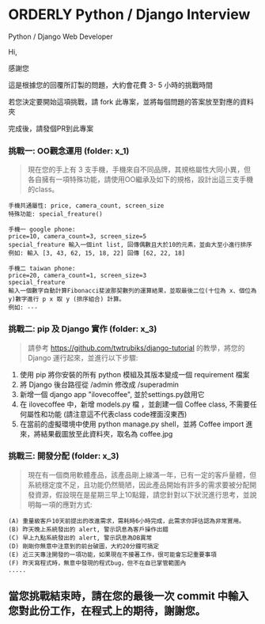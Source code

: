 # ORDERLY Python / Django Interview
Python / Django Web Developer

Hi,

感謝您

這是根據您的回覆所訂製的問題，大約會花費 3- 5 小時的挑戰時間

若您決定要開始這項挑戰，請 fork 此專案，並將每個問題的答案放至對應的資料夾

完成後，請發個PR到此專案

### 挑戰一: OO觀念運用 (folder: x_1)

> 現在您的手上有 3 支手機，手機來自不同品牌，其規格屬性大同小異，但各自擁有一項特殊功能，請使用OO繼承及如下的規格，設計出這三支手機的class。

```
手機共通屬性: price, camera_count, screen_size
特殊功能: special_freature() 

手機一 google phone:
price=10, camera_count=3, screen_size=5
special_freature 輸入一個int list, 回傳偶數且大於10的元素，並由大至小進行排序
例如: 輸入 [3, 43, 62, 15, 18, 22] 回傳 [62, 22, 18]

手機二 taiwan phone:
price=20, camera_count=1, screen_size=3
special_freature
輸入一個數字自動計算Fibonacci斐波那契數列的運算結果，並取最後二位(十位為 x、個位為 y)數字進行 p x 取 y (排序組合) 計算。
例如: ---

```


### 挑戰二: pip 及 Django 實作  (folder: x_3)

> 請參考 https://github.com/twtrubiks/django-tutorial 的教學，將您的Django 運行起來，並進行以下步驟:

1) 使用 pip 將你安裝的所有 python 模組及其版本變成一個 requirement 檔案
2) 將 Django 後台路徑從 /admin 修改成 /superadmin 
3) 新增一個 django app "ilovecoffee", 並於settings.py啟用它
4) 在 ilovecoffee 中，新增 models.py 檔 ，並創建一個 Coffee class, 不需要任何屬性和功能 (請注意這不代表class code裡面沒東西)
5) 在當前的虛擬環境中使用 python manage.py shell，並將 Coffee import 進來，將結果截圖放至此資料夾，取名為 coffee.jpg


### 挑戰三: 開發分配 (folder: x_3)
> 現在有一個商用軟體產品，該產品剛上線滿一年，已有一定的客戶量體，但系統穩定度不足，且功能仍然簡陋，因此產品開始有許多的需求要被分配開發資源，假設現在是星期三早上10點鐘，請您針對以下狀況進行思考，並說明每一項的應對方式:
```
(A) 重量級客戶10天前提出的改進需求，需耗時6小時完成，此需求你評估認為非常實用。
(B) 昨天晚上系統發出的 alert, 警示訊息為客戶操作出錯
(C) 早上九點系統發出的 alert, 警示訊息為DB異常
(D) 剛剛你無意中注意到的前台破圖，大約20分鐘可搞定
(E) 近三天專注開發的一項功能，如果現在不接著工作，很可能會忘記重要事項
(F) 昨天寫程式時，無意中發現的程式bug，但不在自已掌管範圍內
.....
````


## 當您挑戰結束時，請在您的最後一次 commit 中輸入您對此份工作，在程式上的期待，謝謝您。


